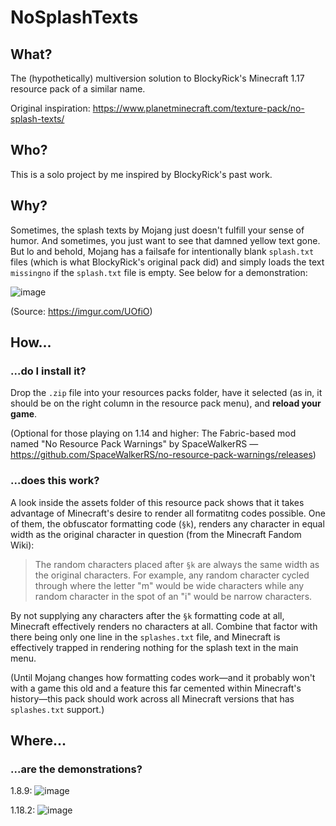 # NoSplashTexts

## What?
The (hypothetically) multiversion solution to BlockyRick's Minecraft 1.17 resource pack of a similar name.

Original inspiration: https://www.planetminecraft.com/texture-pack/no-splash-texts/

## Who?
This is a solo project by me inspired by BlockyRick's past work.

## Why?
Sometimes, the splash texts by Mojang just doesn't fulfill your sense of humor. And sometimes, you just want to see that damned yellow text gone. But lo and behold, Mojang has a failsafe for intentionally blank `splash.txt` files (which is what BlockyRick's original pack did) and simply loads the text `missingno` if the `splash.txt` file is empty. See below for a demonstration:

![image](https://i.imgur.com/UOfiO.png)

(Source: https://imgur.com/UOfiO)

## How...

### ...do I install it?

Drop the `.zip` file into your resources packs folder, have it selected (as in, it should be on the right column in the resource pack menu), and **__reload your game__**.

(Optional for those playing on 1.14 and higher: The Fabric-based mod named "No Resource Pack Warnings" by SpaceWalkerRS — https://github.com/SpaceWalkerRS/no-resource-pack-warnings/releases)

### ...does this work?

A look inside the assets folder of this resource pack shows that it takes advantage of Minecraft's desire to render all formatitng codes possible. One of them, the obfuscator formatting code (`§k`), renders any character in equal width as the original character in question (from the Minecraft Fandom Wiki):

> The random characters placed after `§k` are always the same width as the original characters. For example, any random character cycled through where the letter "m" would be wide characters while any random character in the spot of an "i" would be narrow characters.

By not supplying any characters after the `§k` formatting code at all, Minecraft effectively renders no characters at all. Combine that factor with there being only one line in the `splashes.txt` file, and Minecraft is effectively trapped in rendering nothing for the splash text in the main menu.

(Until Mojang changes how formatting codes work—and it probably won't with a game this old and a feature this far cemented within Minecraft's history—this pack should work across all Minecraft versions that has `splashes.txt` support.)

## Where...

### ...are the demonstrations?

1.8.9:
![image](https://media.discordapp.net/attachments/728977460737081454/988446944051478558/2022-06-20_09.42.40.png)

1.18.2:
![image](https://media.discordapp.net/attachments/728977460737081454/988448695144026182/2022-06-20_10.21.41.png)
